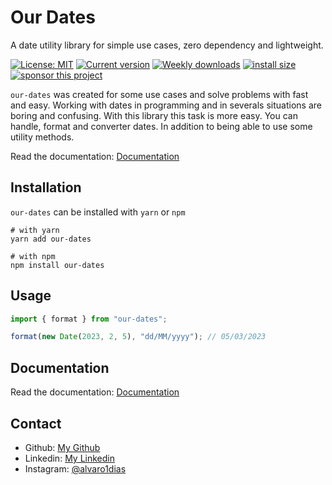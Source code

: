 # Our Dates
A date utility library for simple use cases, zero dependency and lightweight.

[![License: MIT](https://img.shields.io/npm/l/our-dates?color=blueviolet)](LICENSE.md)
[![Current version](https://img.shields.io/npm/v/our-dates?color=blueviolet)](https://www.npmjs.com/package/our-dates)
[![Weekly downloads](https://img.shields.io/npm/dw/our-dates?color=blueviolet)](https://www.npmjs.com/package/our-dates)
[![install size](https://packagephobia.com/badge?p=our-dates)](https://packagephobia.com/result?p=our-dates)
[![sponsor this project](https://img.shields.io/badge/-%F0%9F%93%9A%20buy%20me%20a%20book-blueviolet)](https://www.buymeacoffee.com/alvaro1dias)

`our-dates` was created for some use cases and solve problems with fast and easy. Working with dates in programming and in severals situations are boring and confusing. With this library this task is more easy. You can handle, format and converter dates. In addition to being able to use some utility methods.

Read the documentation: [Documentation](https://our-dates.vercel.app/)

## Installation
`our-dates` can be installed with `yarn` or `npm`
```shell
# with yarn
yarn add our-dates
```

```shell
# with npm
npm install our-dates
```

## Usage

```javascript
import { format } from "our-dates";

format(new Date(2023, 2, 5), "dd/MM/yyyy"); // 05/03/2023
```
## Documentation

Read the documentation: [Documentation](https://our-dates.vercel.app/)
## Contact
- Github: [My Github](https://github.com/alvaroemanuel20)
- Linkedin: [My Linkedin](https://linkedin/in/alvaroemanuel20)
- Instagram: [@alvaro1dias](https://instagram.com/alvaro1dias)
